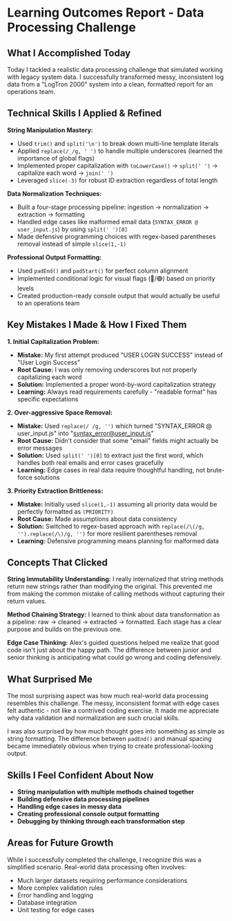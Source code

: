# Learning Outcomes Report - Data Processing Challenge

## **What I Accomplished Today**

Today I tackled a realistic data processing challenge that simulated working with legacy system data. I successfully transformed messy, inconsistent log data from a "LogTron 2000" system into a clean, formatted report for an operations team.

## **Technical Skills I Applied & Refined**

**String Manipulation Mastery:**
- Used `trim()` and `split('\n')` to break down multi-line template literals
- Applied `replace(/_/g, ' ')` to handle multiple underscores (learned the importance of global flags)
- Implemented proper capitalization with `toLowerCase()` → `split(' ')` → capitalize each word → `join(' ')`
- Leveraged `slice(-3)` for robust ID extraction regardless of total length

**Data Normalization Techniques:**
- Built a four-stage processing pipeline: ingestion → normalization → extraction → formatting
- Handled edge cases like malformed email data (`SYNTAX_ERROR @ user_input.js`) by using `split(' ')[0]`
- Made defensive programming choices with regex-based parentheses removal instead of simple `slice(1,-1)`

**Professional Output Formatting:**
- Used `padEnd()` and `padStart()` for perfect column alignment
- Implemented conditional logic for visual flags (🔴/🟢) based on priority levels
- Created production-ready console output that would actually be useful to an operations team

## **Key Mistakes I Made & How I Fixed Them**

**1. Initial Capitalization Problem:**
- **Mistake:** My first attempt produced "USER LOGIN SUCCESS" instead of "User Login Success"
- **Root Cause:** I was only removing underscores but not properly capitalizing each word
- **Solution:** Implemented a proper word-by-word capitalization strategy
- **Learning:** Always read requirements carefully - "readable format" has specific expectations

**2. Over-aggressive Space Removal:**
- **Mistake:** Used `replace(/ /g, '')` which turned "SYNTAX_ERROR @ user_input.js" into "syntax_error@user_input.js"
- **Root Cause:** Didn't consider that some "email" fields might actually be error messages
- **Solution:** Used `split(' ')[0]` to extract just the first word, which handles both real emails and error cases gracefully
- **Learning:** Edge cases in real data require thoughtful handling, not brute-force solutions

**3. Priority Extraction Brittleness:**
- **Mistake:** Initially used `slice(1,-1)` assuming all priority data would be perfectly formatted as `(PRIORITY)`
- **Root Cause:** Made assumptions about data consistency
- **Solution:** Switched to regex-based approach with `replace(/\(/g, '').replace(/\)/g, '')` for more resilient parentheses removal
- **Learning:** Defensive programming means planning for malformed data

## **Concepts That Clicked**

**String Immutability Understanding:**
I really internalized that string methods return new strings rather than modifying the original. This prevented me from making the common mistake of calling methods without capturing their return values.

**Method Chaining Strategy:**
I learned to think about data transformation as a pipeline: raw → cleaned → extracted → formatted. Each stage has a clear purpose and builds on the previous one.

**Edge Case Thinking:**
Alex's guided questions helped me realize that good code isn't just about the happy path. The difference between junior and senior thinking is anticipating what could go wrong and coding defensively.

## **What Surprised Me**

The most surprising aspect was how much real-world data processing resembles this challenge. The messy, inconsistent format with edge cases felt authentic - not like a contrived coding exercise. It made me appreciate why data validation and normalization are such crucial skills.

I was also surprised by how much thought goes into something as simple as string formatting. The difference between `padEnd()` and manual spacing became immediately obvious when trying to create professional-looking output.

## **Skills I Feel Confident About Now**

- **String manipulation with multiple methods chained together**
- **Building defensive data processing pipelines**
- **Handling edge cases in messy data**
- **Creating professional console output formatting**
- **Debugging by thinking through each transformation step**

## **Areas for Future Growth**

While I successfully completed the challenge, I recognize this was a simplified scenario. Real-world data processing often involves:
- Much larger datasets requiring performance considerations
- More complex validation rules
- Error handling and logging
- Database integration
- Unit testing for edge cases